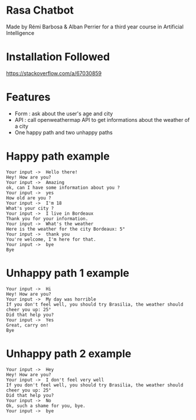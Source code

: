 # Rasa Chatbot

Made by Rémi Barbosa & Alban Perrier for a third year course in Artificial Intelligence

# Installation Followed
https://stackoverflow.com/a/67030859

# Features
- Form : ask about the user's age and city
- API : call openweathermap API to get informations about the weather of a city
- One happy path and two unhappy paths

# Happy path example
```
Your input ->  Hello there!
Hey! How are you?
Your input ->  Amazing
ok, can I have some information about you ?
Your input ->  yes
How old are you ?
Your input ->  I'm 18
What's your city ?
Your input ->  I live in Bordeaux
Thank you for your information.
Your input ->  What's the weather
Here is the weather for the city Bordeaux: 5°
Your input ->  thank you
You're welcome, I'm here for that.
Your input ->  bye
Bye
```

# Unhappy path 1 example
```
Your input ->  Hi
Hey! How are you?
Your input ->  My day was horrible
If you don't feel well, you should try Brasilia, the weather should cheer you up: 25°
Did that help you?
Your input ->  Yes
Great, carry on!
Bye
```

# Unhappy path 2 example
```
Your input ->  Hey
Hey! How are you?
Your input ->  I don't feel very well
If you don't feel well, you should try Brasilia, the weather should cheer you up: 25°
Did that help you?
Your input ->  No
Ok, such a shame for you, bye.
Your input ->  bye
```



